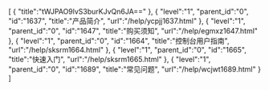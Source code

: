 [
	{
		"title":"tWJPAO9lvS3burKJvQn6JA=="
	},
	{
		"level":"1",
		"parent_id":"0",
		"id":"1637",
		"title":"产品简介",
		"url":"/help/ycpjj1637.html"
	},
	{
		"level":"1",
		"parent_id":"0",
		"id":"1647",
		"title":"购买须知",
		"url":"/help/egmxz1647.html"
	},
	{
		"level":"1",
		"parent_id":"0",
		"id":"1664",
		"title":"控制台用户指南",
		"url":"/help/sksrm1664.html"
	},
	{
		"level":"1",
		"parent_id":"0",
		"id":"1665",
		"title":"快速入门",
		"url":"/help/sksrm1665.html"
	},
	{
		"level":"1",
		"parent_id":"0",
		"id":"1689",
		"title":"常见问题",
		"url":"/help/wcjwt1689.html"
	}
]